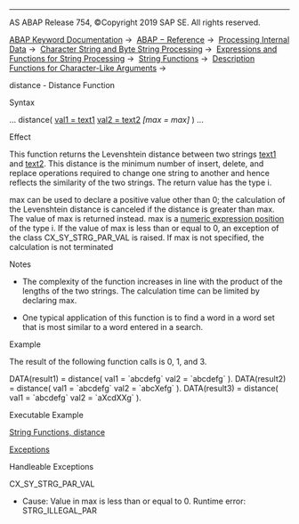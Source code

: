   

* * *

AS ABAP Release 754, ©Copyright 2019 SAP SE. All rights reserved.

[ABAP Keyword Documentation](javascript:call_link\('abenabap.htm'\)) →  [ABAP − Reference](javascript:call_link\('abenabap_reference.htm'\)) →  [Processing Internal Data](javascript:call_link\('abenabap_data_working.htm'\)) →  [Character String and Byte String Processing](javascript:call_link\('abenabap_data_string.htm'\)) →  [Expressions and Functions for String Processing](javascript:call_link\('abenstring_processing_expr_func.htm'\)) →  [String Functions](javascript:call_link\('abenstring_functions.htm'\)) →  [Description Functions for Character-Like Arguments](javascript:call_link\('abendescriptive_functions.htm'\)) → 

distance - Distance Function

Syntax

... distance( [val1 = text1](javascript:call_link\('abenstring_functions_val.htm'\)) [val2 = text2](javascript:call_link\('abenstring_functions_val.htm'\)) *\[*max = max*\]* ) ...

Effect

This function returns the Levenshtein distance between two strings [text1](javascript:call_link\('abenstring_functions_val.htm'\)) and [text2](javascript:call_link\('abenstring_functions_val.htm'\)). This distance is the minimum number of insert, delete, and replace operations required to change one string to another and hence reflects the similarity of the two strings. The return value has the type i.

max can be used to declare a positive value other than 0; the calculation of the Levenshtein distance is canceled if the distance is greater than max. The value of max is returned instead. max is a [numeric expression position](javascript:call_link\('abennumerical_expr_position_glosry.htm'\) "Glossary Entry") of the type i. If the value of max is less than or equal to 0, an exception of the class CX\_SY\_STRG\_PAR\_VAL is raised. If max is not specified, the calculation is not terminated

Notes

-   The complexity of the function increases in line with the product of the lengths of the two strings. The calculation time can be limited by declaring max.

-   One typical application of this function is to find a word in a word set that is most similar to a word entered in a search.

Example

The result of the following function calls is 0, 1, and 3.

DATA(result1) = distance( val1 = \`abcdefg\` val2 = \`abcdefg\` ).
DATA(result2) = distance( val1 = \`abcdefg\` val2 = \`abcXefg\` ).
DATA(result3) = distance( val1 = \`abcdefg\` val2 = \`aXcdXXg\` ).

Executable Example

[String Functions, distance](javascript:call_link\('abenstring_function_distance_abexa.htm'\))

[Exceptions](javascript:call_link\('abenabap_language_exceptions.htm'\))

Handleable Exceptions

CX\_SY\_STRG\_PAR\_VAL

-   Cause: Value in max is less than or equal to 0.
    Runtime error: STRG\_ILLEGAL\_PAR